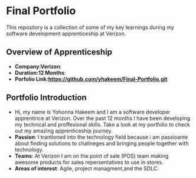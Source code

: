 # Final Portfolio


This repository is a collection of some of my key learnings during my software development apprenticeship at Verizon. 

## Overview of Apprenticeship
- **Company:Verizon**:
- **Duration:12 Months**:
- **Porfolio Link:https://github.com/yhakeem/Final-Portfolio.git**

## Portfolio Introduction
- Hi, my name is Yohonna Hakeem and I am a software developer apprentince at Verizon. Over the past 12 months I have been developing my technical and proffesional skills. Take a look at my portfolio to check out my amazing apprenticeship journey. 
- **Passion**: I trantioned into the technology field because i am passioante about finding solutions to challneges and bringing people together with technology. 
- **Teams**: At Verizon I am on the point of sale (POS) team making awesome products for sales repersentatives to use in stores. 
- **Areas of interest**: Agile, project managment,and the SDLC.

<!-- video link can go here  -->